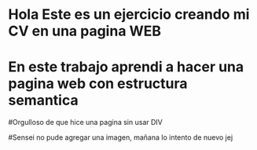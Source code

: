 # Hola Este es un ejercicio creando mi CV en una pagina WEB

# En este trabajo aprendi a hacer una pagina web con estructura semantica

#Orgulloso de que hice una pagina sin usar DIV

#Sensei no pude agregar una imagen, mañana lo intento de nuevo jej

